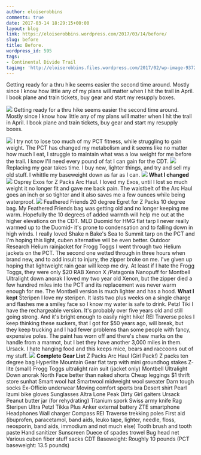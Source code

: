 ```yaml
---
author: eloiserobbins
comments: true
date: 2017-03-14 18:29:15+00:00
layout: blog
link: https://eloiserobbins.wordpress.com/2017/03/14/before/
slug: before
title: Before.
wordpress_id: 595
tags:
- Continental Divide Trail
tagimg: 'http://eloiserobbins.files.wordpress.com/2017/02/wp-image-937220953jpg.jpg'
---
```


Getting ready for a thru hike seems easier the second time around. Mostly since I know how little any of my plans will matter when I hit the trail in April. I book plane and train tickets, buy gear and start my resupply boxes.


[![](http://eloiserobbins.files.wordpress.com/2017/02/wp-image-937220953jpg.jpg)](http://eloiserobbins.files.wordpress.com/2017/02/wp-image-937220953jpg.jpg)
Getting ready for a thru hike seems easier the second time around. Mostly since I know how little any of my plans will matter when I hit the trail in April. I book plane and train tickets, buy gear and start my resupply boxes.

[![](http://eloiserobbins.files.wordpress.com/2017/02/wp-image-1065725055jpg.jpg)](http://eloiserobbins.files.wordpress.com/2017/02/wp-image-1065725055jpg.jpg)
I try not to lose too much of my PCT fitness, while struggling to gain weight. The PCT has changed my metabolism and it seems like no matter how much I eat, I struggle to maintain what was a low weight for me before the trail. I know I'll need every pound of fat I can gain for the CDT.
[![](http://eloiserobbins.files.wordpress.com/2017/02/wp-image-2051315116jpg.jpg)](http://eloiserobbins.files.wordpress.com/2017/02/wp-image-2051315116jpg.jpg)
Replacing my gear takes time. I buy new, lighter things, and try and sell my old stuff. I whittle my baseweight down as far as I can. 
[![](http://eloiserobbins.files.wordpress.com/2017/02/wp-image-1547912388jpg.jpg)](http://eloiserobbins.files.wordpress.com/2017/02/wp-image-1547912388jpg.jpg)
**What I changed**[![](http://eloiserobbins.files.wordpress.com/2017/03/wp-image-24840297jpg.jpg)](http://eloiserobbins.files.wordpress.com/2017/03/wp-image-24840297jpg.jpg)
 Osprey Exos for Z Packs Arc Haul.
I loved my Exos, until I lost so much weight it no longer fit and gave me back pain. The waistbelt of the Arc Haul goes an inch or so tighter and it also saves me a few ounces while being waterproof.
[![](http://eloiserobbins.files.wordpress.com/2017/03/wp-image-1498712121jpg.jpg)](http://eloiserobbins.files.wordpress.com/2017/03/wp-image-1498712121jpg.jpg)
Feathered Friends 20 degree Egret for Z Packs 10 degree bag.
My Feathered Friends bag was getting old and no longer keeping me warm. Hopefully the 10 degrees of added warmth will help me out at the higher elevations on the CDT.
MLD Duomid for HMG flat tarp
I never really warmed up to the Duomid- it's prone to condensation and to falling down in high winds. I really loved Shake n Bake's Sea to Summit tarp on the PCT and I'm hoping this light, cuben alternative will be even better.
Outdoor Research Helium rainjacket for Frogg Toggs
I went through two Helium jackets on the PCT. The second one wetted through in three hours when brand new, and to add insult to injury, the zipper broke on me. I've given up hoping that lightweight rain gear will keep me dry. At least if I hate the Frogg Toggs, they were only $20
RAB Xenon X /Patagonia Nanopuff for Montbell Ultralight down anorak
I loved my two year old Xenon, but the zipper died a few hundred miles into the PCT and its replacement was never warm enough for me. The Montbell version is much lighter and has a hood.
**What I kept**
Steripen
I love my steripen. It lasts two plus weeks on a single charge and flashes me a smiley face so I know my water is safe to drink.
Petzl Tiki
I have the rechargeable version. It's probably over five years old and still going strong. And it's bright enough to easily night hike!
REI Traverse poles
I keep thinking these suckers, that I got for $50 years ago, will break, but they keep trucking and I had fewer problems than some people with fancy, expensive poles. The paint has worn off and there's chew marks on the handle from a marmot, but I bet they have another 3,000 miles in them.
Ursack.
I hate hanging food and this keeps mice, bears and raccoons out of my stuff.
[![](http://eloiserobbins.files.wordpress.com/2017/03/wp-image-1756681777jpg.jpg)](http://eloiserobbins.files.wordpress.com/2017/03/wp-image-1756681777jpg.jpg)
**Complete Gear List**
Z Packs Arc Haul (Girl Pack!)
Z packs ten degree bag
Hyperlite Mountain Gear flat tarp with mini groundhog stakes
Z-lite (small)
Frogg Toggs ultralight rain suit (jacket only)
Montbell Ultralight Down anorak
North Face better than naked shorts
Cheap leggings
$1 thrift store sunhat
Smart wool hat
Smartwool midweight wool sweater
Darn tough socks
Ex-Officio underwear
Moving comfort sports bra
Desert shirt
Pearl Izumi bike gloves
Sunglasses
Altra Lone Peak
Dirty Girl gaiters
Ursack
Peanut butter jar (for rehydrating)
Titanium spork
Swiss army knife
Rag
Steripen Ultra
Petzl Tikka Plus
Anker external battery
ZTE smartphone
Headphones
Wall charger
Compass
REI Traverse trekking poles
First aid (ibuprofen, paracetamol, band aids, leuko tape, lighter, needle, floss, neosporin, band aids, immodium and not much else)
Tooth brush and tooth paste
Hand sanitizer
Sunscreen
Duece of spades trowel
Bug head net
Various cuben fiber stuff sacks
CDT Baseweight: Roughly 10 pounds
(PCT baseweight: 13.5 pounds)
